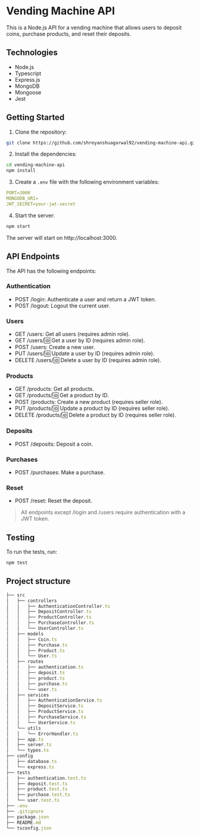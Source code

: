 # Vending Machine API

This is a Node.js API for a vending machine that allows users to deposit coins, purchase products, and reset their deposits.

## Technologies

- Node.js
- Typescript
- Express.js
- MongoDB
- Mongoose
- Jest

## Getting Started

1. Clone the repository:

```sh
git clone https://github.com/shreyanshuagarwal92/vending-machine-api.git
```

2. Install the dependencies:

```sh
cd vending-machine-api
npm install
```

3. Create a `.env` file with the following environment variables:

```yaml
PORT=3000
MONGODB_URI=
JWT_SECRET=your-jwt-secret
```

4. Start the server:

```sh
npm start
```

The server will start on http://localhost:3000.

## API Endpoints

The API has the following endpoints:

### Authentication

- POST /login: Authenticate a user and return a JWT token.
- POST /logout: Logout the current user.

### Users

- GET /users: Get all users (requires admin role).
- GET /users/:id: Get a user by ID (requires admin role).
- POST /users: Create a new user.
- PUT /users/:id: Update a user by ID (requires admin role).
- DELETE /users/:id: Delete a user by ID (requires admin role).

### Products

- GET /products: Get all products.
- GET /products/:id: Get a product by ID.
- POST /products: Create a new product (requires seller role).
- PUT /products/:id: Update a product by ID (requires seller role).
- DELETE /products/:id: Delete a product by ID (requires seller role).

### Deposits

- POST /deposits: Deposit a coin.

### Purchases

- POST /purchases: Make a purchase.

### Reset

- POST /reset: Reset the deposit.

> All endpoints except /login and /users require authentication with a JWT token.

## Testing

To run the tests, run:

```sh
npm test
```

## Project structure

```ts
├── src
│   ├── controllers
│   │   ├── AuthenticationController.ts
│   │   ├── DepositController.ts
│   │   ├── ProductController.ts
│   │   ├── PurchaseController.ts
│   │   └── UserController.ts
│   ├── models
│   │   ├── Coin.ts
│   │   ├── Purchase.ts
│   │   ├── Product.ts
│   │   └── User.ts
│   ├── routes
│   │   ├── authentication.ts
│   │   ├── deposit.ts
│   │   ├── product.ts
│   │   ├── purchase.ts
│   │   └── user.ts
│   ├── services
│   │   ├── AuthenticationService.ts
│   │   ├── DepositService.ts
│   │   ├── ProductService.ts
│   │   ├── PurchaseService.ts
│   │   └── UserService.ts
│   └── utils
│   │   └── ErrorHandler.ts
│   ├── app.ts
│   ├── server.ts
│   └── types.ts
├── config
│   ├── database.ts
│   └── express.ts
├── tests
│   ├── authentication.test.ts
│   ├── deposit.test.ts
│   ├── product.test.ts
│   ├── purchase.test.ts
│   └── user.test.ts
├── .env
├── .gitignore
├── package.json
├── README.md
└── tsconfig.json
```

